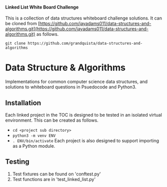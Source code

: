 #### Linked List White Board Challenge

This is a collection of data structures whiteboard challenge solutions.
It can be cloned from [https://github.com/jayadams011/data-structures-and-algorithms.git](https://github.com/jayadams011/data-structures-and-algorithms.git) as follows.

`git clone https://github.com/grandquista/data-structures-and-algorithms`

# Data Structure & Algorithms

Implementations for common computer science data structures, and solutions to
whiteboard questions in Psuedocode and Python3.

## Installation

Each linked project in the TOC is designed to be tested in an isolated
virtual environment. This can be created as follows.
* `cd <project sub directory>`
* `python3 -m venv ENV`
* `. ENV/bin/activate`
Each project is also designed to support importing as a Python module.

## Testing
1. Test fixtures can be found on 'conftest.py'
2. Test functions are in 'test_linked_list.py'